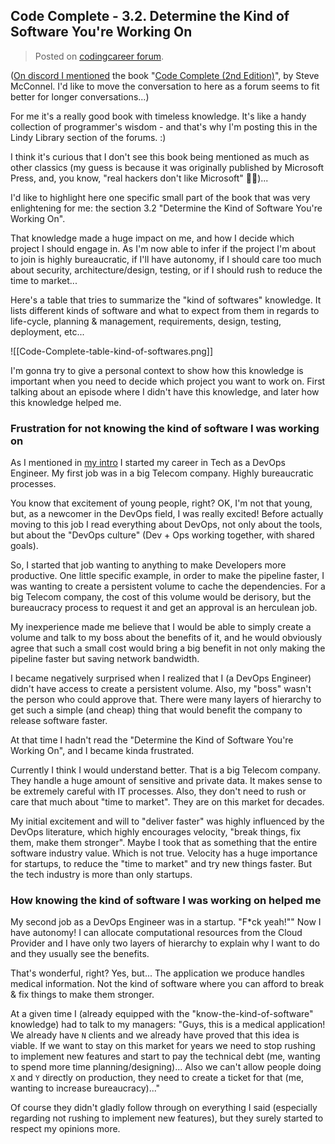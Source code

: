 ## Code Complete - 3.2. Determine the Kind of Software You're Working On

> Posted on [codingcareer forum](https://codingcareer.circle.so/c/lindy-library/book-code-complete-by-steve-mcconnel).

([On discord I mentioned](https://discord.com/channels/711240423917486090/736616091463319614/999029144606228570) the book "[Code Complete (2nd Edition)](https://www.oreilly.com/library/view/code-complete-2nd/0735619670/)", by Steve McConnel. I'd like to move the conversation to here as a forum seems to fit better for longer conversations...)

For me it's a really good book with timeless knowledge. It's like a handy collection of programmer's wisdom - and that's why I'm posting this in the Lindy Library section of the forums. :)  
  
I think it's curious that I don't see this book being mentioned as much as other classics (my guess is because it was originally published by Microsoft Press, and, you know, "real hackers don't like Microsoft" 🤷‍♂️)...  
  
I'd like to highlight here one specific small part of the book that was very enlightening for me: the section 3.2 "Determine the Kind of Software You're Working On".  
  
That knowledge made a huge impact on me, and how I decide which project I should engage in. As I'm now able to infer if the project I'm about to join is highly bureaucratic, if I'll have autonomy, if I should care too much about security, architecture/design, testing, or if I should rush to reduce the time to market...

Here's a table that tries to summarize the "kind of softwares" knowledge. It lists different kinds of software and what to expect from them in regards to life-cycle, planning & management, requirements, design, testing, deployment, etc...

![[Code-Complete-table-kind-of-softwares.png]]

I'm gonna try to give a personal context to show how this knowledge is important when you need to decide which project you want to work on. First talking about an episode where I didn't have this knowledge, and later how this knowledge helped me.

### Frustration for not knowing the kind of software I was working on

As I mentioned in [my intro](https://codingcareer.circle.so/c/intros/greetings-from-brazil-i-m-meleu) I started my career in Tech as a DevOps Engineer. My first job was in a big Telecom company. Highly bureaucratic processes.

You know that excitement of young people, right? OK, I'm not that young, but, as a newcomer in the DevOps field, I was really excited! Before actually moving to this job I read everything about DevOps, not only about the tools, but about the "DevOps culture" (Dev + Ops working together, with shared goals).

So, I started that job wanting to anything to make Developers more productive. One little specific example, in order to make the pipeline faster, I was wanting to create a persistent volume to cache the dependencies. For a big Telecom company, the cost of this volume would be derisory, but the bureaucracy process to request it and get an approval is an herculean job.

My inexperience made me believe that I would be able to simply create a volume and talk to my boss about the benefits of it, and he would obviously agree that such a small cost would bring a big benefit in not only making the pipeline faster but saving network bandwidth.

I became negatively surprised when I realized that I (a DevOps Engineer) didn't have access to create a persistent volume. Also, my "boss" wasn't the person who could approve that. There were many layers of hierarchy to get such a simple (and cheap) thing that would benefit the company to release software faster.

At that time I hadn't read the "Determine the Kind of Software You're Working On", and I became kinda frustrated.

Currently I think I would understand better. That is a big Telecom company. They handle a huge amount of sensitive and private data. It makes sense to be extremely careful with IT processes. Also, they don't need to rush or care that much about "time to market". They are on this market for decades.

My initial excitement and will to "deliver faster" was highly influenced by the DevOps literature, which highly encourages velocity, "break things, fix them, make them stronger". Maybe I took that as something that the entire software industry value. Which is not true. Velocity has a huge importance for startups, to reduce the "time to market" and try new things faster. But the tech industry is more than only startups.


### How knowing the kind of software I was working on helped me

My second job as a DevOps Engineer was in a startup. "F\*ck yeah!"" Now I have autonomy! I can allocate computational resources from the Cloud Provider and I have only two layers of hierarchy to explain why I want to do and they usually see the benefits.

That's wonderful, right? Yes, but... The application we produce handles medical information. Not the kind of software where you can afford to break & fix things to make them stronger.

At a given time I (already equipped with the "know-the-kind-of-software" knowledge) had to talk to my managers: "Guys, this is a medical application! We already have `N` clients and we already have proved that this idea is viable. If we want to stay on this market for years we need to stop rushing to implement new features and start to pay the technical debt (me, wanting to spend more time planning/designing)... Also we can't allow people doing `X` and `Y` directly on production, they need to create a ticket for that (me, wanting to increase bureaucracy)..."

Of course they didn't gladly follow through on everything I said (especially regarding not rushing to implement new features), but they surely started to respect my opinions more.


